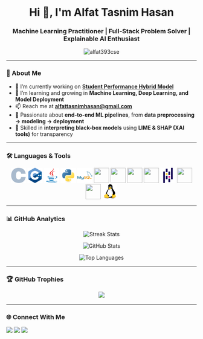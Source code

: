 <h1 align="center">Hi 👋, I'm Alfat Tasnim Hasan</h1>
<h3 align="center">Machine Learning Practitioner | Full-Stack Problem Solver | Explainable AI Enthusiast</h3>

<p align="center">
  <img src="https://komarev.com/ghpvc/?username=alfat393cse&label=Profile%20views&color=0e75b6&style=flat" alt="alfat393cse" />
</p>

---

### 🚀 About Me  
- 🔭 I’m currently working on **[Student Performance Hybrid Model](https://github.com/Alfat393CSE/Student_performance_hybridmodel)**  
- 🌱 I’m learning and growing in **Machine Learning, Deep Learning, and Model Deployment**  
- 📫 Reach me at **alfattasnimhasan@gmail.com**  
- 🎯 Passionate about **end-to-end ML pipelines**, from **data preprocessing → modeling → deployment**  
- 🤝 Skilled in **interpreting black-box models** using **LIME & SHAP (XAI tools)** for transparency  

---

### 🛠️ Languages & Tools  

<p align="center">
  <a href="https://www.cprogramming.com/"><img src="https://raw.githubusercontent.com/devicons/devicon/master/icons/c/c-original.svg" width="40" height="40"/></a>
  <a href="https://www.w3schools.com/cpp/"><img src="https://raw.githubusercontent.com/devicons/devicon/master/icons/cplusplus/cplusplus-original.svg" width="40" height="40"/></a>
  <a href="https://www.java.com"><img src="https://raw.githubusercontent.com/devicons/devicon/master/icons/java/java-original.svg" width="40" height="40"/></a>
  <a href="https://www.python.org"><img src="https://raw.githubusercontent.com/devicons/devicon/master/icons/python/python-original.svg" width="40" height="40"/></a>
  <a href="https://www.mysql.com/"><img src="https://raw.githubusercontent.com/devicons/devicon/master/icons/mysql/mysql-original-wordmark.svg" width="40" height="40"/></a>
  <a href="https://git-scm.com/"><img src="https://www.vectorlogo.zone/logos/git-scm/git-scm-icon.svg" width="40" height="40"/></a>
  <a href="https://flask.palletsprojects.com/"><img src="https://www.vectorlogo.zone/logos/pocoo_flask/pocoo_flask-icon.svg" width="40" height="40"/></a>
  <a href="https://www.djangoproject.com/"><img src="https://cdn.worldvectorlogo.com/logos/django.svg" width="40" height="40"/></a>
  <a href="https://scikit-learn.org/"><img src="https://upload.wikimedia.org/wikipedia/commons/0/05/Scikit_learn_logo_small.svg" width="40" height="40"/></a>
  <a href="https://pandas.pydata.org/"><img src="https://raw.githubusercontent.com/devicons/devicon/master/icons/pandas/pandas-original.svg" width="40" height="40"/></a>
  <a href="https://seaborn.pydata.org/"><img src="https://seaborn.pydata.org/_images/logo-mark-lightbg.svg" width="40" height="40"/></a>
  <a href="https://www.tensorflow.org"><img src="https://www.vectorlogo.zone/logos/tensorflow/tensorflow-icon.svg" width="40" height="40"/></a>
  <a href="https://www.linux.org/"><img src="https://raw.githubusercontent.com/devicons/devicon/master/icons/linux/linux-original.svg" width="40" height="40"/></a>
</p>

---

### 📊 GitHub Analytics  

<p align="center">
  <img src="https://github-readme-streak-stats.herokuapp.com/?user=alfat393cse&theme=tokyonight" alt="Streak Stats" />
</p>

<p align="center">
  <img src="https://github-readme-stats.vercel.app/api?username=alfat393cse&show_icons=true&theme=tokyonight" alt="GitHub Stats" />
</p>

<p align="center">
  <img src="https://github-readme-stats.vercel.app/api/top-langs/?username=alfat393cse&layout=compact&theme=tokyonight" alt="Top Languages" />
</p>

---

### 🏆 GitHub Trophies  
<p align="center">
  <img src="https://github-profile-trophy.vercel.app/?username=alfat393cse&theme=onedark&no-frame=true&margin-w=15&margin-h=15" />
</p>

---

### 🌐 Connect With Me  
<p align="left">
  <a href="mailto:alfattasnimhasan@gmail.com"><img src="https://img.shields.io/badge/-Email-%23EA4335?style=for-the-badge&logo=gmail&logoColor=white"/></a>
  <a href="https://www.linkedin.com/in/"><img src="https://img.shields.io/badge/-LinkedIn-%230A66C2?style=for-the-badge&logo=linkedin&logoColor=white"/></a>
  <a href="https://github.com/Alfat393CSE"><img src="https://img.shields.io/badge/-GitHub-%23181717?style=for-the-badge&logo=github&logoColor=white"/></a>
</p>
